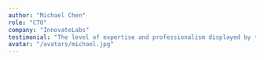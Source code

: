 ```yaml
---
author: "Michael Chen"
role: "CTO"
company: "InnovateLabs"
testimonial: "The level of expertise and professionalism displayed by the team is outstanding. They've consistently delivered beyond our expectations."
avatar: "/avatars/michael.jpg"
---
```

